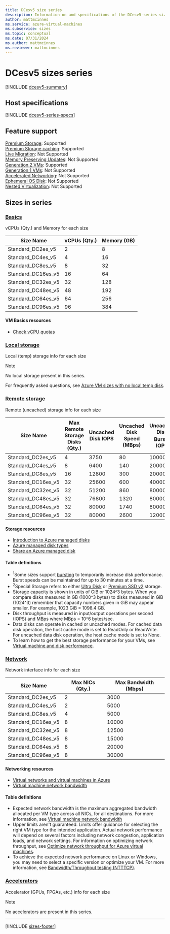 ```yaml
---
title: DCesv5 size series
description: Information on and specifications of the DCesv5-series sizes
author: mattmcinnes
ms.service: azure-virtual-machines
ms.subservice: sizes
ms.topic: conceptual
ms.date: 07/31/2024
ms.author: mattmcinnes
ms.reviewer: mattmcinnes
---
```


# DCesv5 sizes series

[!INCLUDE [dcesv5-summary](./includes/dcesv5-series-summary.md)]

## Host specifications
[!INCLUDE [dcesv5-series-specs](./includes/dcesv5-series-specs.md)]

## Feature support
[Premium Storage](../../premium-storage-performance.md): Supported <br>[Premium Storage caching](../../premium-storage-performance.md): Supported <br>[Live Migration](../../maintenance-and-updates.md): Not Supported <br>[Memory Preserving Updates](../../maintenance-and-updates.md): Not Supported <br>[Generation 2 VMs](../../generation-2.md): Supported <br>[Generation 1 VMs](../../generation-2.md): Not Supported <br>[Accelerated Networking](/azure/virtual-network/create-vm-accelerated-networking-cli): Not Supported <br>[Ephemeral OS Disk](../../ephemeral-os-disks.md): Not Supported <br>[Nested Virtualization](/virtualization/hyper-v-on-windows/user-guide/nested-virtualization): Not Supported <br>

## Sizes in series

### [Basics](#tab/sizebasic)

vCPUs (Qty.) and Memory for each size

| Size Name | vCPUs (Qty.) | Memory (GB) |
| --- | --- | --- |
| Standard_DC2es_v5 | 2 | 8 |
| Standard_DC4es_v5 | 4 | 16 |
| Standard_DC8es_v5 | 8 | 32 |
| Standard_DC16es_v5 | 16 | 64 |
| Standard_DC32es_v5 | 32 | 128 |
| Standard_DC48es_v5 | 48 | 192 |
| Standard_DC64es_v5 | 64 | 256 |
| Standard_DC96es_v5 | 96 | 384 |

#### VM Basics resources
- [Check vCPU quotas](../../../virtual-machines/quotas.md)

### [Local storage](#tab/sizestoragelocal)

Local (temp) storage info for each size

> [!NOTE]
> No local storage present in this series.
>
> For frequently asked questions, see [Azure VM sizes with no local temp disk](../../azure-vms-no-temp-disk.yml).



### [Remote storage](#tab/sizestorageremote)

Remote (uncached) storage info for each size

| Size Name | Max Remote Storage Disks (Qty.) | Uncached Disk IOPS | Uncached Disk Speed (MBps) | Uncached Disk Burst<sup>1</sup> IOPS | Uncached Disk Burst<sup>1</sup> Speed (MBps) |
| --- | --- | --- | --- | --- | --- |
| Standard_DC2es_v5 | 4 | 3750 | 80 | 10000 | 1200 |
| Standard_DC4es_v5 | 8 | 6400 | 140 | 20000 | 1200 |
| Standard_DC8es_v5 | 16 | 12800 | 300 | 20000 | 1200 |
| Standard_DC16es_v5 | 32 | 25600 | 600 | 40000 | 1200 |
| Standard_DC32es_v5 | 32 | 51200 | 860 | 80000 | 2000 |
| Standard_DC48es_v5 | 32 | 76800 | 1320 | 80000 | 3000 |
| Standard_DC64es_v5 | 32 | 80000 | 1740 | 80000 | 3000 |
| Standard_DC96es_v5 | 32 | 80000 | 2600 | 120000 | 4000 |

#### Storage resources
- [Introduction to Azure managed disks](../../../virtual-machines/managed-disks-overview.md)
- [Azure managed disk types](../../../virtual-machines/disks-types.md)
- [Share an Azure managed disk](../../../virtual-machines/disks-shared.md)

#### Table definitions
- <sup>1</sup>Some sizes support [bursting](../../disk-bursting.md) to temporarily increase disk performance. Burst speeds can be maintained for up to 30 minutes at a time.
- <sup>2</sup>Special Storage refers to either [Ultra Disk](../../../virtual-machines/disks-enable-ultra-ssd.md) or [Premium SSD v2](../../../virtual-machines/disks-deploy-premium-v2.md) storage.
- Storage capacity is shown in units of GiB or 1024^3 bytes. When you compare disks measured in GB (1000^3 bytes) to disks measured in GiB (1024^3) remember that capacity numbers given in GiB may appear smaller. For example, 1023 GiB = 1098.4 GB.
- Disk throughput is measured in input/output operations per second (IOPS) and MBps where MBps = 10^6 bytes/sec.
- Data disks can operate in cached or uncached modes. For cached data disk operation, the host cache mode is set to ReadOnly or ReadWrite. For uncached data disk operation, the host cache mode is set to None.
- To learn how to get the best storage performance for your VMs, see [Virtual machine and disk performance](../../../virtual-machines/disks-performance.md).


### [Network](#tab/sizenetwork)

Network interface info for each size

| Size Name | Max NICs (Qty.) | Max Bandwidth (Mbps) |
| --- | --- | --- |
| Standard_DC2es_v5 | 2 | 3000 |
| Standard_DC4es_v5 | 2 | 5000 |
| Standard_DC8es_v5 | 4 | 5000 |
| Standard_DC16es_v5 | 8 | 10000 |
| Standard_DC32es_v5 | 8 | 12500 |
| Standard_DC48es_v5 | 8 | 15000 |
| Standard_DC64es_v5 | 8 | 20000 |
| Standard_DC96es_v5 | 8 | 30000 |

#### Networking resources
- [Virtual networks and virtual machines in Azure](/azure/virtual-network/network-overview)
- [Virtual machine network bandwidth](/azure/virtual-network/virtual-machine-network-throughput)

#### Table definitions
- Expected network bandwidth is the maximum aggregated bandwidth allocated per VM type across all NICs, for all destinations. For more information, see [Virtual machine network bandwidth](/azure/virtual-network/virtual-machine-network-throughput)
- Upper limits aren't guaranteed. Limits offer guidance for selecting the right VM type for the intended application. Actual network performance will depend on several factors including network congestion, application loads, and network settings. For information on optimizing network throughput, see [Optimize network throughput for Azure virtual machines](/azure/virtual-network/virtual-network-optimize-network-bandwidth). 
-  To achieve the expected network performance on Linux or Windows, you may need to select a specific version or optimize your VM. For more information, see [Bandwidth/Throughput testing (NTTTCP)](/azure/virtual-network/virtual-network-bandwidth-testing).

### [Accelerators](#tab/sizeaccelerators)

Accelerator (GPUs, FPGAs, etc.) info for each size

> [!NOTE]
> No accelerators are present in this series.

---

[!INCLUDE [sizes-footer](../includes/sizes-footer.md)]

